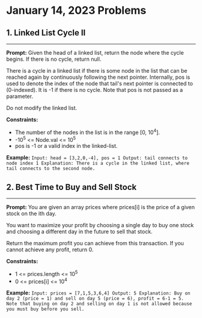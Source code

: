 # January 14, 2023 Problems

## 1. Linked List Cycle II

---
**Prompt:** Given the head of a linked list, return the node where the cycle begins. If there is no cycle, return null.

There is a cycle in a linked list if there is some node in the list that can be reached again by continuously following the next pointer. Internally, pos is used to denote the index of the node that tail's next pointer is connected to (0-indexed). It is -1 if there is no cycle. Note that pos is not passed as a parameter.

Do not modify the linked list.

**Constraints:**
- The number of the nodes in the list is in the range [0, 10<sup>4</sup>]. 
- -10<sup>5</sup> <= Node.val <= 10<sup>5</sup> 
- pos is -1 or a valid index in the linked-list.

**Example:**
`Input: head = [3,2,0,-4], pos = 1
Output: tail connects to node index 1
Explanation: There is a cycle in the linked list, where tail connects to the second node.`

## 2. Best Time to Buy and Sell Stock

---
**Prompt:** You are given an array prices where prices[i] is the price of a given stock on the ith day.

You want to maximize your profit by choosing a single day to buy one stock and choosing a different day in the future to sell that stock.

Return the maximum profit you can achieve from this transaction. If you cannot achieve any profit, return 0.

**Constraints:**
- 1 <= prices.length <= 10<sup>5</sup> 
- 0 <= prices[i] <= 10<sup>4</sup>

**Example:**
`Input: prices = [7,1,5,3,6,4]
Output: 5
Explanation: Buy on day 2 (price = 1) and sell on day 5 (price = 6), profit = 6-1 = 5.
Note that buying on day 2 and selling on day 1 is not allowed because you must buy before you sell.`

